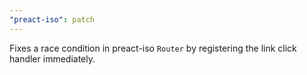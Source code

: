 ```yaml
---
"preact-iso": patch
---
```


Fixes a race condition in preact-iso `Router` by registering the link click handler immediately.
